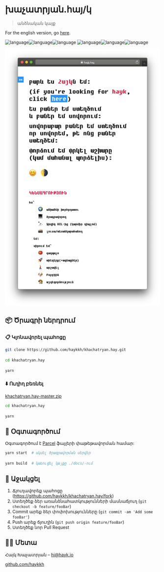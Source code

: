 
# խաչատրյան.հայ/կ

> անձնական կայք

For the english version, go [here](https://github.com/haykkh/haykkh.github.io).

![language](https://img.shields.io/badge/HTML-blue.svg?style=flat-square)![language](https://img.shields.io/badge/CSS-red.svg?style=flat-square)![language](https://img.shields.io/badge/Javascript-green.svg?style=flat-square) ![language](https://img.shields.io/badge/Հ-red?style=flat-square)![language](https://img.shields.io/badge/Ա-blue?style=flat-square)![language](https://img.shields.io/badge/Յ-orange?style=flat-square)

![Header](header.png)

## 📦 Ծրագրի ներդրում

### 📋 Կլոնավորել պահոցը

```sh
git clone https://github.com/haykkh/khachatryan.hay.git

cd khachatryan.hay

yarn
```

### ⬇️ Ուղիղ բեռնել

[khachatryan.hay-master.zip](https://github.com/haykkh/khachatryan.hay/archive/master.zip)

```sh
cd khachatryan.hay

yarn
```

## 🚀 Օգտագործում

Օգտագործում է [Parcel](https://parceljs.org/) ֆայլերի փաթեթավորման համար:

```sh
yarn start  # սկսել ծրագրավորման սերվեր

yarn build  # կառուցել կայքը ./docs/-ում
```

## 📝 Աջակցել

1. Ճյուղավորեք պահոցը (<https://github.com/haykkh/khachatryan.hay/fork>)
2. Ստեղծեք ձեր առանձնահատկությունների մասնաճյուղ (`git checkout -b feature/fooBar`)
3. Commit արեք ձեր փոփոխությունները (`git commit -am 'Add some fooBar'`)
4. Push արեք ճյուղին (`git push origin feature/fooBar`)
5. Ստեղծեք նոր Pull Request

## 👨🏻 Մետա

Հայկ Խաչատրյան – [hi@hayk.io](mailto:hi@hayk.io)

[github.com/haykkh](https://github.com/haykkh/)

